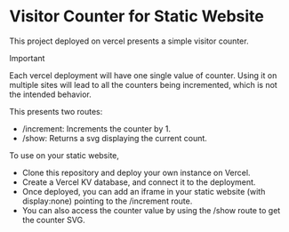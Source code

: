 # Visitor Counter for Static Website

This project deployed on vercel presents a simple visitor counter.

> [!Important]
> Each vercel deployment will have one single value of counter. Using it on multiple sites will lead to all the counters being incremented, which is not the intended behavior.

This presents two routes:

- /increment: Increments the counter by 1.
- /show: Returns a svg displaying the current count.

To use on your static website,

- Clone this repository and deploy your own instance on Vercel.
- Create a Vercel KV database, and connect it to the deployment.
- Once deployed, you can add an iframe in your static website (with display:none) pointing to the /increment route.
- You can also access the counter value by using the /show route to get the counter SVG.
